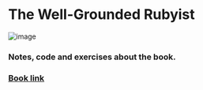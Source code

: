 # The Well-Grounded Rubyist

![image](https://user-images.githubusercontent.com/39924884/119920871-a3a98d00-bf32-11eb-90ed-b40623552a8c.png)
### Notes, code and exercises about the book.
### [Book link](https://www.amazon.com/-/es/David-Black/dp/1617295213/ref=pd_lpo_14_t_0/138-5938323-3633311?_encoding=UTF8&pd_rd_i=1617295213&pd_rd_r=1a395d59-a7a9-418f-9988-ce7328cf0c1a&pd_rd_w=aPg5z&pd_rd_wg=2d2d3&pf_rd_p=a0d6e967-6561-454c-84f8-2ce2c92b79a6&pf_rd_r=Y1JZA95T2HS7K5NM62KJ&psc=1&refRID=Y1JZA95T2HS7K5NM62KJ)



